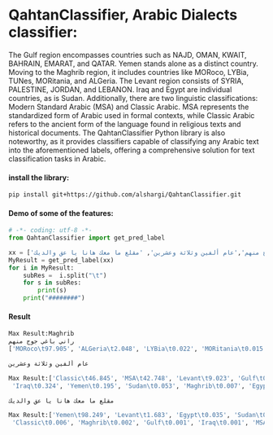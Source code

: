 # QahtanClassifier, Arabic Dialects classifier:
The Gulf region encompasses countries such as NAJD, OMAN, KWAIT, BAHRAIN, EMARAT, and QATAR. Yemen stands alone as a distinct country. Moving to the Maghrib region, it includes countries like MORoco, LYBia, TUNes, MORitania, and ALGeria. The Levant region consists of SYRIA, PALESTINE, JORDAN, and LEBANON. Iraq and Egypt are individual countries, as is Sudan. Additionally, there are two linguistic classifications: Modern Standard Arabic (MSA) and Classic Arabic. MSA represents the standardized form of Arabic used in formal contexts, while Classic Arabic refers to the ancient form of the language found in religious texts and historical documents. The QahtanClassifier Python library is also noteworthy, as it provides classifiers capable of classifying any Arabic text into the aforementioned labels, offering a comprehensive solution for text classification tasks in Arabic.


#### install the library:
```bash
pip install git+https://github.com/alshargi/QahtanClassifier.git
```
#### Demo of some of the features:
```python
# -*- coding: utf-8 -*-
from QahtanClassifier import get_pred_label

xx = ['راني باغي جوج منهم','عام ألفين وثلاثة وعشرين', 'مقلع ما معك هانا يا عق والديك']
MyResult = get_pred_label(xx)
for i in MyResult:
    subRes =  i.split("\t")
    for s in subRes:
        print(s)
    print("########")
```

#### Result
```bash
Max Result:Maghrib
راني باغي جوج منهم
['MORoco\t97.905', 'ALGeria\t2.048', 'LYBia\t0.022', 'MORitania\t0.015', 'TUNes\t0.009']
```
```bash
عام ألفين وثلاثة وعشرين

Max Result:['Classic\t46.845', 'MSA\t42.748', 'Levant\t9.023', 'Gulf\t0.799',
 'Iraq\t0.324', 'Yemen\t0.195', 'Sudan\t0.053', 'Maghrib\t0.007', 'Egypt\t0.007']
```
```bash
مقلع ما معك هانا يا عق والديك

Max Result:['Yemen\t98.249', 'Levant\t1.683', 'Egypt\t0.035', 'Sudan\t0.022',
 'Classic\t0.006', 'Maghrib\t0.002', 'Gulf\t0.001', 'Iraq\t0.001', 'MSA\t0.001']
```



